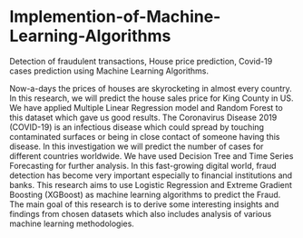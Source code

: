 # Implemention-of-Machine-Learning-Algorithms
Detection of fraudulent transactions, House price prediction, Covid-19 cases prediction using Machine Learning Algorithms.

Now-a-days the prices of houses are skyrocketing in almost every country. In this research, we will predict the house sales price for King County in US. We have applied Multiple Linear Regression model and Random Forest to this dataset which gave us good results. The Coronavirus Disease 2019 (COVID-19) is an infectious disease which could spread by touching contaminated surfaces or being in close contact of someone having this disease. In this investigation we will predict the number of cases for different countries worldwide. We have used Decision Tree and Time Series Forecasting for further analysis. In this fast-growing digital world, fraud detection has become very important especially to financial institutions and banks. This research aims to use Logistic Regression and Extreme Gradient Boosting (XGBoost) as machine learning algorithms to predict the Fraud. The main goal of this research is to derive some interesting insights and findings from chosen datasets which also includes analysis of various machine learning methodologies.
